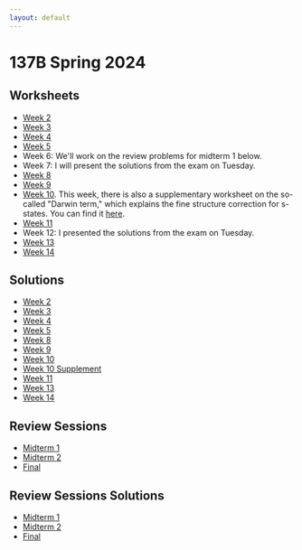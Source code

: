 ```yaml
---
layout: default
---
```

# 137B Spring 2024
## Worksheets
* [Week 2](https://jacoberl.github.io/assets/137b-F24/week-2-worksheet.pdf)
* [Week 3](https://jacoberl.github.io/assets/137b-F24/week-3-worksheet.pdf)
* [Week 4](https://jacoberl.github.io/assets/137b-F24/week-4-worksheet.pdf)
* [Week 5](https://jacoberl.github.io/assets/137b-F24/week-5-worksheet.pdf)
* Week 6: We'll work on the review problems for midterm 1 below.
* Week 7: I will present the solutions from the exam on Tuesday.
* [Week 8](https://jacoberl.github.io/assets/137b-F24/week-8-worksheet.pdf)
* [Week 9](https://jacoberl.github.io/assets/137b-F24/week-9-worksheet.pdf)
* [Week 10](https://jacoberl.github.io/assets/137b-F24/week-10-worksheet-v2.pdf). This week, there is also a supplementary worksheet on the so-called "Darwin term," which explains the fine structure correction for s-states. You can find it [here](https://jacoberl.github.io/assets/137b-F24/week-10-worksheet.pdf).
* [Week 11](https://jacoberl.github.io/assets/137b-F24/week-11-worksheet.pdf)
* Week 12: I presented the solutions from the exam on Tuesday.
* [Week 13](https://jacoberl.github.io/assets/137b-F24/week-13-worksheet.pdf)
* [Week 14](https://jacoberl.github.io/assets/137b-F24/week-14-worksheet.pdf)

## Solutions
* [Week 2](https://jacoberl.github.io/assets/137b-F24/week-2-worksheet-solutions.pdf)
* [Week 3](https://jacoberl.github.io/assets/137b-F24/week-3-worksheet-solutions.pdf)
* [Week 4](https://jacoberl.github.io/assets/137b-F24/week-4-worksheet-solutions.pdf)
* [Week 5](https://jacoberl.github.io/assets/137b-F24/week-5-worksheet-solutions.pdf)
* [Week 8](https://jacoberl.github.io/assets/137b-F24/week-8-worksheet-solutions.pdf)
* [Week 9](https://jacoberl.github.io/assets/137b-F24/week-9-worksheet-solutions.pdf)
* [Week 10](https://jacoberl.github.io/assets/137b-F24/week-10-worksheet-v2-solutions.pdf)
* [Week 10 Supplement](https://jacoberl.github.io/assets/137b-F24/week-10-worksheet-solutions.pdf)
* [Week 11](https://jacoberl.github.io/assets/137b-F24/week-11-worksheet-solutions.pdf)
* [Week 13](https://jacoberl.github.io/assets/137b-F24/week-13-worksheet-solutions.pdf)
* [Week 14](https://jacoberl.github.io/assets/137b-F24/week-14-worksheet-solutions.pdf)

## Review Sessions
* [Midterm 1](https://jacoberl.github.io/assets/137b-F24/review-problems-1.pdf)
* [Midterm 2](https://jacoberl.github.io/assets/137b-F24/review-problems-2.pdf)
* [Final](https://jacoberl.github.io/assets/137b-F24/review-problems-final.pdf)

## Review Sessions Solutions
* [Midterm 1](https://jacoberl.github.io/assets/137b-F24/review-problems-1-solutions.pdf)
* [Midterm 2](https://jacoberl.github.io/assets/137b-F24/review-problems-2-solutions.pdf)
* [Final](https://jacoberl.github.io/assets/137b-F24/review-problems-final-solutions.pdf)
